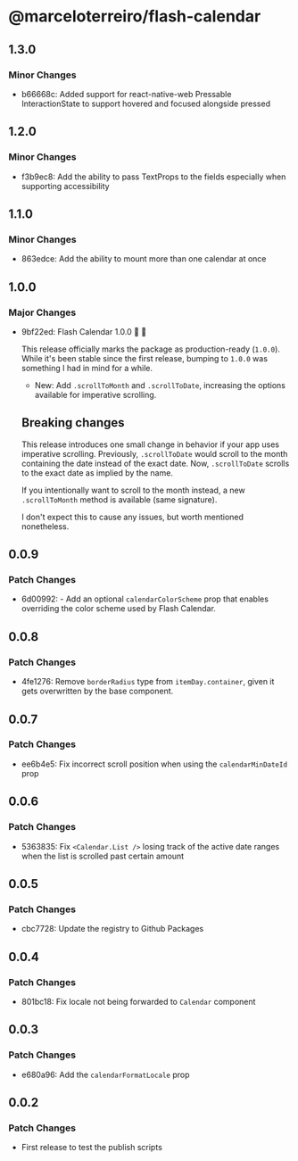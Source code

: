 # @marceloterreiro/flash-calendar

## 1.3.0

### Minor Changes

- b66668c: Added support for react-native-web Pressable InteractionState to support hovered and focused alongside pressed

## 1.2.0

### Minor Changes

- f3b9ec8: Add the ability to pass TextProps to the <Text> fields especially when supporting accessibility

## 1.1.0

### Minor Changes

- 863edce: Add the ability to mount more than one calendar at once

## 1.0.0

### Major Changes

- 9bf22ed: Flash Calendar 1.0.0 🚢 🎉

  This release officially marks the package as production-ready (`1.0.0`).
  While it's been stable since the first release, bumping to `1.0.0` was something
  I had in mind for a while.

  - New: Add `.scrollToMonth` and `.scrollToDate`, increasing the options available for imperative scrolling.

  ## Breaking changes

  This release introduces one small change in behavior if your app uses
  imperative scrolling. Previously, `.scrollToDate` would scroll to the month
  containing the date instead of the exact date. Now, `.scrollToDate` scrolls
  to the exact date as implied by the name.

  If you intentionally want to scroll to the month instead, a new `.scrollToMonth`
  method is available (same signature).

  I don't expect this to cause any issues, but worth mentioned
  nonetheless.

## 0.0.9

### Patch Changes

- 6d00992: - Add an optional `calendarColorScheme` prop that enables overriding the color scheme used by Flash Calendar.

## 0.0.8

### Patch Changes

- 4fe1276: Remove `borderRadius` type from `itemDay.container`, given it gets overwritten by the base component.

## 0.0.7

### Patch Changes

- ee6b4e5: Fix incorrect scroll position when using the `calendarMinDateId` prop

## 0.0.6

### Patch Changes

- 5363835: Fix `<Calendar.List />` losing track of the active date ranges when the list is scrolled past certain amount

## 0.0.5

### Patch Changes

- cbc7728: Update the registry to Github Packages

## 0.0.4

### Patch Changes

- 801bc18: Fix locale not being forwarded to `Calendar` component

## 0.0.3

### Patch Changes

- e680a96: Add the `calendarFormatLocale` prop

## 0.0.2

### Patch Changes

- First release to test the publish scripts
